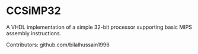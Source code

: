 # CCSiMP32
A VHDL implementation of a simple 32-bit processor supporting basic MIPS assembly instructions.

Contributors: github.com/bilalhussain1996
